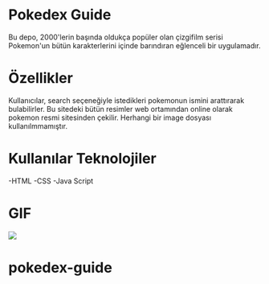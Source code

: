 # Pokedex Guide

Bu depo, 2000'lerin başında oldukça popüler olan çizgifilm serisi Pokemon'un bütün karakterlerini içinde barındıran eğlenceli bir uygulamadır.

# Özellikler

Kullanıcılar, search seçeneğiyle istedikleri pokemonun ismini arattırarak bulabilirler. Bu sitedeki bütün resimler web ortamından online olarak pokemon resmi sitesinden çekilir. Herhangi bir image dosyası kullanılmmamıştır.

# Kullanılar Teknolojiler

-HTML
-CSS
-Java Script

# GIF

![](/pokedex.gif)
# pokedex-guide

